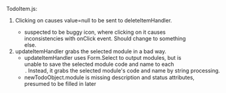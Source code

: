 TodoItem.js:

1. Clicking on <MdDeleteOutline /> causes value=null to be sent to deleteItemHandler.
   - <MdDeleteOutline /> suspected to be buggy icon, where clicking on it causes inconsistencies with onClick event. Should change to something else.
2. updateItemHandler grabs the selected module in a bad way.
   - updateItemHandler uses Form.Select to output modules, but is unable to save the selected module code and name to each <option>. Instead, it grabs the selected module's code and name by string processing.
   - newTodoObject.module is missing description and status attributes, presumed to be filled in later
